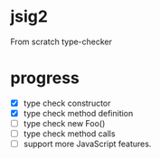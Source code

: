 # jsig2

From scratch type-checker 

# progress

 - [x] type check constructor
 - [x] type check method definition
 - [ ] type check new Foo()
 - [ ] type check method calls 
 - [ ] support more JavaScript features.
